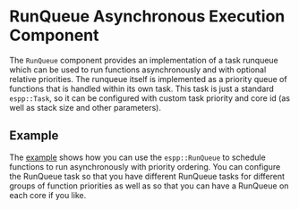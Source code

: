 # RunQueue Asynchronous Execution Component

The `RunQueue` component provides an implementation of a task runqueue which can
be used to run functions asynchronously and with optional relative priorities.
The runqueue itself is implemented as a priority queue of functions that is
handled within its own task. This task is just a standard `espp::Task`, so it
can be configured with custom task priority and core id (as well as stack size
and other parameters).

## Example

The [example](./example) shows how you can use the `espp::RunQueue` to schedule
functions to run asynchronously with priority ordering. You can configure the
RunQueue task so that you have different RunQueue tasks for different groups of
function priorities as well as so that you can have a RunQueue on each core if
you like.

